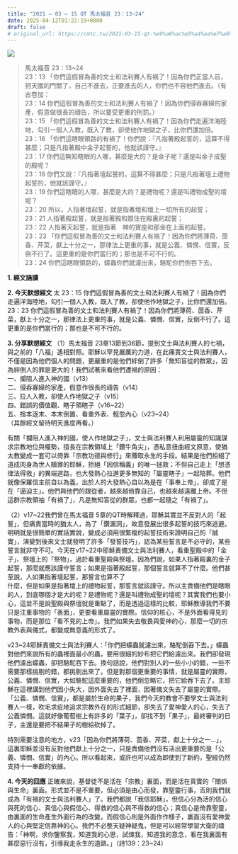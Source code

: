 ```yaml
---
title: "2021 – 03 – 15 QT 馬太福音 23：13~24"
date: 2025-04-12T01:22:19+0800
draft: false
# original_url: https://cmtc.tw/2021-03-15-qt-%e9%a6%ac%e5%a4%aa%e7%a6%8f%e9%9f%b3-23%ef%bc%9a1324
---
```


![](/images/qt.jpg)
> 馬太福音 23：13\~24  
> 23：13 「你們這假冒為善的文士和法利賽人有禍了！因為你們正當人前，把天國的門關了，自己不進去，正要進去的人，你們也不容他們進去。（有古卷加：  
> 23：14 你們這假冒為善的文士和法利賽人有禍了！因為你們侵吞寡婦的家產，假意做很長的禱告，所以要受更重的刑罰。）  
> 23：15 「你們這假冒為善的文士和法利賽人有禍了！因為你們走遍洋海陸地，勾引一個人入教，既入了教，卻使他作地獄之子，比你們還加倍。  
> 23：16 「你們這瞎眼領路的有禍了！你們說：『凡指著殿起誓的，這算不得甚麼；只是凡指著殿中金子起誓的，他就該謹守。』  
> 23：17 你們這無知瞎眼的人哪，甚麼是大的？是金子呢？還是叫金子成聖的殿呢？  
> 23：18 你們又說：『凡指著壇起誓的，這算不得甚麼；只是凡指著壇上禮物起誓的，他就該謹守。』  
> 23：19 你們這瞎眼的人哪，甚麼是大的？是禮物呢？還是叫禮物成聖的壇呢？  
> 23：20 所以，人指著壇起誓，就是指著壇和壇上一切所有的起誓；  
> 23：21 人指著殿起誓，就是指著殿和那住在殿裏的起誓；  
> 23：22 人指著天起誓，就是指著　神的寶座和那坐在上面的起誓。  
> 23：23 「你們這假冒為善的文士和法利賽人有禍了！因為你們將薄荷、茴香、芹菜，獻上十分之一，那律法上更重的事，就是公義、憐憫、信實，反倒不行了。這更重的是你們當行的；那也是不可不行的。  
> 23：24 你們這瞎眼領路的，蠓蟲你們就濾出來，駱駝你們倒吞下去。

**1. 經文誦讀**

**2.  今天默想經文**
太 23：15 你們這假冒為善的文士和法利賽人有禍了！因為你們走遍洋海陸地，勾引一個人入教，既入了教，卻使他作地獄之子，比你們還加倍。  
23：23 你們這假冒為善的文士和法利賽人有禍了！因為你們將薄荷、茴香、芹菜，獻上十分之一，那律法上更重的事，就是公義、憐憫、信實，反倒不行了。這更重的是你們當行的；那也是不可不行的。

**3. 分享默想經文**
（1）馬太福音 23章13節到36節，提到文士與法利賽人的七禍，與之前的「八福」遙相對照。耶穌以罕見嚴厲的力道，在此痛責文士與法利賽人，不僅是因為他們個人的問題，更嚴重的是他們絆倒了許多「無知盲從的群眾」，因為絆倒人的罪是更大的！我們試著來看他們遭禍的原因：  
一、攔阻人進入神的國（v13）  
二、侵吞寡婦的家產，假意作很長的禱告（v14）  
三、拉人入教，卻使人作地獄之子（v15）  
四、錯誤的價值觀、瞎子領瞎子（v16\~22）  
五、捨本逐末、本末倒置、看重外表、輕忽內心（v23\~24）  
（其餘經文留待明天進度再看。）

有關「攔阻人進入神的國，使人作地獄之子」，文士與法利賽人利用屬靈的知識謀求宗教地位與權勢，擅長在宗教領域上「鑽牛角尖」，憑私意扭曲經文原意，使猶太教變成一套可以倚靠「宗教功德與修行」來賺取永生的手段。結果是他們拒絕了道成肉身為世人贖罪的耶穌，拒絕「因信稱義」的唯一拯救；不但自己走上「想憑律法得救」的異端道路，也大發熱心拉進更多無知的「屬靈瞎子」一起陪葬。他們就像保羅信主前自以為義，出於人的大發熱心自以為是在「事奉上帝」，卻成了是在「逼迫主」。他們與他們的跟從者，越來越倚靠自己，也越來越遠離上帝。不但這群宗教領袖「有禍了」，凡是無知盲從的群眾，也都一起隨之「有禍了」。

（2）v17\~22我們曾在馬太福音 5章的QT時解釋過，耶穌其實並不反對人的「起誓」，但痛責當時的猶太人，為了「鑽漏洞」，故意發展出很多起誓的技巧來逃避。明明就是很簡單的實話實說，變成必須用很繁複的起誓技術來證明自己的「誠實」，演變到後來文士就發明了許多「發誓技巧」，認為某些誓言是不必守的，某些誓言就非守不可。今天在v17\~22中耶穌責備文士與法利賽人，看重聖殿中的「金子」、祭壇上的「祭物」，過於看重聖殿與祭壇。因為們說，如果人指著殿裏的金子起誓，那麼就應該謹守誓言；如果是指著殿起誓，那個誓言就算不了什麼。他們甚至說，人如果指著壇起誓，那誓言也算不了  
什麼，但是如果是指著壇上的禮物起誓，那誓言就該謹守。所以主責備他們是瞎眼的人，到底哪個才是大的呢？是禮物呢？還是叫禮物成聖的壇呢？其實我們也要小心，這並不是說聖殿與祭壇就是重點了，而是透過這樣的比較，耶穌教導我們不要只是注重事物的「表面」，更要看重屬靈的實際。信仰的核心，不是外面看得見的事物，而是那位「看不見的上帝」。我們如果失去敬畏與愛神的心，那麼一切的宗教外表與儀式，都變成無意義的形式了。

v23\~24耶穌責備文士與法利賽人：「你們把蠓蟲就濾出來，駱駝倒吞下去。」蠓蟲對他們來說所有的蟲裡面最小的蟲，要用很細的紗布把它們給濾出來。我們卻發現他們濾出蠓蟲，卻把駱駝吞下去。換句話說，他們對別人的一些小小的錯，一些不需要那樣挑剔的錯，都挑剔出來了。但是對那個更重要的事情，就是屬靈的實際，公義、憐憫、信實，大如駱駝這麼重要的，他們倒忽略它，把它給吞下去了。主耶穌在這裡講到他們因小失大，因外面失去了裡面，因著儀文失去了屬靈的實際。「公義、憐憫、信實」，都是屬於生命的果子，我們今天的教會不要學文士與法利賽人一樣，吹毛求疵地追求宗教外在的形式細節，卻失去了愛神愛人的心，失去了公義憐憫。這就好像葡萄樹上有許多的「葉子」，卻找不到「果子」，最終審判的日子，主還是要把不結果子的樹給砍掉了。

特別需要注意的地方，v23「因為你們將薄荷、茴香、芹菜，獻上十分之一…」，這裏耶穌並沒有反對他們獻上十分之一，只是責備他們沒有活出更重要的是「公義、憐憫、信實」的內心。所以看起來，或許也可以成為即使到了新約，聖經仍然支持十一奉獻的依據。

**4. 今天的回應**
正確來說，基督徒不是活在「宗教」裏面，而是活在真實的「關係與生命」裏面。形式並不是不重要，但必須是由心而發，靠聖靈行事，否則我們就成為「有禍的文士與法利賽人」了。我們都說「我信耶穌」，但信心分為活的信心與死的信心、真信心與假信心、得救的信心與不得救的信心；真信心是倚靠聖靈，由裏面的生命產生外面行為的改變，而假信心則是外面作作樣子，裏面沒有愛神愛人的心與堅定信靠神的心。我們不必整天疑神疑鬼，但是可以經常學習大衛的禱告：「神啊，求你鑒察我，知道我的心思，試煉我，知道我的意念，看在我裏面有甚麼惡行沒有，引導我走永生的道路。」（詩139：23\~24）

